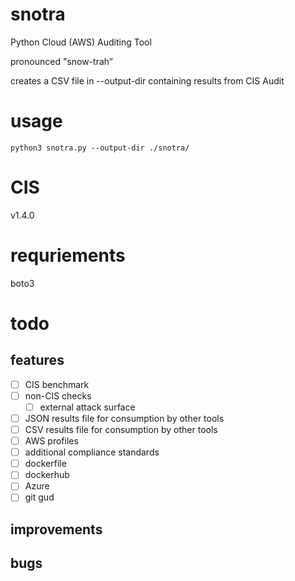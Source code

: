 # snotra
Python Cloud (AWS) Auditing Tool

pronounced "snow-trah” 

creates a CSV file in --output-dir containing results from CIS Audit

# usage
`python3 snotra.py --output-dir ./snotra/`

# CIS
v1.4.0

# requriements
boto3

# todo
## features
- [ ] CIS benchmark
- [ ] non-CIS checks
    - [ ] external attack surface
- [ ] JSON results file for consumption by other tools
- [ ] CSV results file for consumption by other tools
- [ ] AWS profiles
- [ ] additional compliance standards
- [ ] dockerfile
- [ ] dockerhub
- [ ] Azure
- [ ] git gud

## improvements

## bugs

